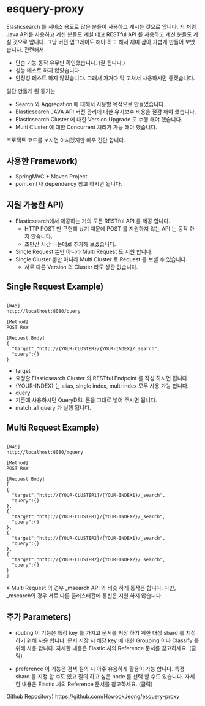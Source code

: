 # esquery-proxy
Elasticsearch 를 서비스 용도로 많은 분들이 사용하고 계시는 것으로 압니다.
저 처럼 Java API를 사용하고 계신 분들도 계실 테고 RESTful API 를 사용하고 계신 분들도 계실 것으로 압니다.
그냥 버전 업그레이도 해야 하고 해서 재미 삼아 가볍게 만들어 보았습니다.
관련해서
* 단순 기능 동작 유무만 확인했습니다. (잘 됩니다.)
* 성능 테스트 하지 않았습니다.
* 안정성 테스트 하지 않았습니다.
그래서 가져다 막 고쳐서 사용하시면 좋겠습니다.

일단 만들게 된 동기는
* Search 와 Aggregation 에 대해서 사용할 목적으로 만들었습니다.
* Elasticsearch JAVA API 버전 관리에 대한 유지보수 비용을 절감 해야 했습니다.
* Elasticsearch Cluster 에 대한 Version Upgrade 도 수행 해야 했습니다.
* Multi Cluster 에 대한 Concurrent 처리가 가능 해야 했습니다.

프로젝트 코드를 보시면 아시겠지만 매우 간단 합니다.

## 사용한 Framework)
* SpringMVC + Maven Project
* pom.xml  내 dependency 참고 하시면 됩니다.

## 지원 가능한 API)
* Elasticsearch에서 제공하는 거의 모든 RESTful API 를 제공 합니다.
  * HTTP POST 만 구현해 놨기 때문에 POST 를 지원하지 않는 API 는 동작 하지 않습니다.
  * 조만간 시간 나는데로 추가해 보겠습니다.
* Single Request 뿐만 아니라 Multi Request 도 지원 합니다.
* Single Cluster 뿐만 아니라 Multi Cluster 로 Request 를 보낼 수 있습니다.
  *  서로 다른 Version 의 Cluster 라도 상관 없습니다.

## Single Request Example)
<pre><code>
[WAS]
http://localhost:8080/query

[Method]
POST RAW

[Request Body]
{
  "target":"http://{YOUR-CLUSTER}/{YOUR-INDEX}/_search",
  "query":{}
}
</code></pre>
* target
 *  요청할 Elasticsearch Cluster 의 RESTful Endpoint 를 작성 하시면 됩니다.
 * {YOUR-INDEX} 는 alias, single index, multi index  모두 사용 가능 합니다.
* query
 * 기존에 사용하시던 QueryDSL 문을 그대로 넣어 주시면 됩니다.
 * match_all  query 가 실행 됩니다.

## Multi Request Example)
<pre><code>
[WAS]
http://localhost:8080/mquery

[Method]
POST RAW

[Request Body]
[
{
  "target":"http://{YOUR-CLUSTER1}/{YOUR-INDEX1}/_search",
  "query":{}
},
{
  "target":"http://{YOUR-CLUSTER1}/{YOUR-INDEX2}/_search",
  "query":{}
},
{
  "target":"http://{YOUR-CLUSTER2}/{YOUR-INDEX1}/_search",
  "query":{}
},
{
  "target":"http://{YOUR-CLUSTER2}/{YOUR-INDEX2}/_search",
  "query":{}
}
]
</code></pre>

※ Multi Request 의 경우 _msearch API 와 비슷 하게 동작은 합니다.
다만, _msearch의 경우 서로 다른 클러스터간에 통신은 지원 하지 않습니다.

## 추가 Parameters)
* routing
이 기능은 특정 key 를 가지고 문서를 저장 하기 위한 대상 shard 를 지정 하기 위해 사용 합니다.
문서 저장 시 해당 key 에 대한 Grouping 이나 Classify 를 위해 사용 합니다.
자세한 내용은 Elastic 사의 Reference 문서를 참고하세요. (클릭)

* preference
이 기능은 검색 질의 시 아주 유용하게 활용이 가능 합니다.
특정 shard 를 지정 할 수도 있고 질의 하고 싶은 node 를 선택 할 수도 있습니다.﻿
자세한 내용은 Elastic 사의 Reference 문서를 참고하세요. (클릭)

Github Repository)
<https://github.com/HowookJeong/esquery-proxy>
